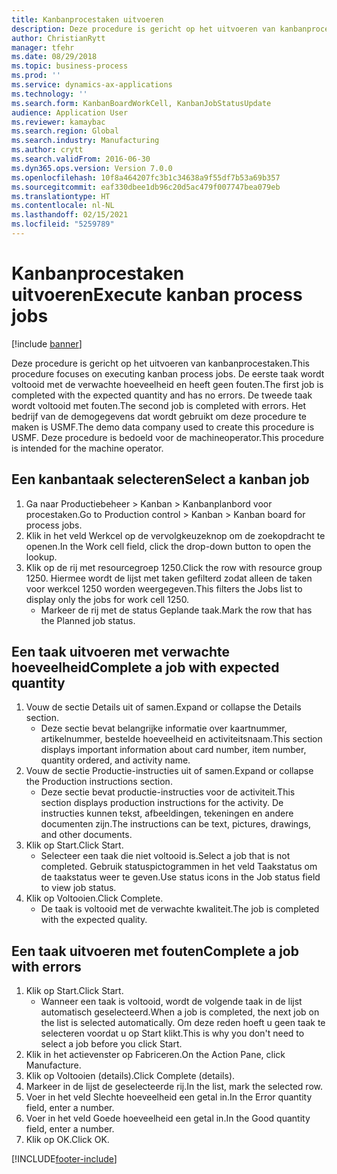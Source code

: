 ```yaml
---
title: Kanbanprocestaken uitvoeren
description: Deze procedure is gericht op het uitvoeren van kanbanprocestaken.
author: ChristianRytt
manager: tfehr
ms.date: 08/29/2018
ms.topic: business-process
ms.prod: ''
ms.service: dynamics-ax-applications
ms.technology: ''
ms.search.form: KanbanBoardWorkCell, KanbanJobStatusUpdate
audience: Application User
ms.reviewer: kamaybac
ms.search.region: Global
ms.search.industry: Manufacturing
ms.author: crytt
ms.search.validFrom: 2016-06-30
ms.dyn365.ops.version: Version 7.0.0
ms.openlocfilehash: 10f8a464207fc3b1c34638a9f55df7b53a69b357
ms.sourcegitcommit: eaf330dbee1db96c20d5ac479f007747bea079eb
ms.translationtype: HT
ms.contentlocale: nl-NL
ms.lasthandoff: 02/15/2021
ms.locfileid: "5259789"
---
```

# <a name="execute-kanban-process-jobs"></a><span data-ttu-id="0f1ea-103">Kanbanprocestaken uitvoeren</span><span class="sxs-lookup"><span data-stu-id="0f1ea-103">Execute kanban process jobs</span></span>

[!include [banner](../../includes/banner.md)]

<span data-ttu-id="0f1ea-104">Deze procedure is gericht op het uitvoeren van kanbanprocestaken.</span><span class="sxs-lookup"><span data-stu-id="0f1ea-104">This procedure focuses on executing kanban process jobs.</span></span> <span data-ttu-id="0f1ea-105">De eerste taak wordt voltooid met de verwachte hoeveelheid en heeft geen fouten.</span><span class="sxs-lookup"><span data-stu-id="0f1ea-105">The first job is completed with the expected quantity and has no errors.</span></span> <span data-ttu-id="0f1ea-106">De tweede taak wordt voltooid met fouten.</span><span class="sxs-lookup"><span data-stu-id="0f1ea-106">The second job is completed with errors.</span></span> <span data-ttu-id="0f1ea-107">Het bedrijf van de demogegevens dat wordt gebruikt om deze procedure te maken is USMF.</span><span class="sxs-lookup"><span data-stu-id="0f1ea-107">The demo data company used to create this procedure is USMF.</span></span> <span data-ttu-id="0f1ea-108">Deze procedure is bedoeld voor de machineoperator.</span><span class="sxs-lookup"><span data-stu-id="0f1ea-108">This procedure is intended for the machine operator.</span></span>


## <a name="select-a-kanban-job"></a><span data-ttu-id="0f1ea-109">Een kanbantaak selecteren</span><span class="sxs-lookup"><span data-stu-id="0f1ea-109">Select a kanban job</span></span>
1. <span data-ttu-id="0f1ea-110">Ga naar Productiebeheer > Kanban > Kanbanplanbord voor procestaken.</span><span class="sxs-lookup"><span data-stu-id="0f1ea-110">Go to Production control > Kanban > Kanban board for process jobs.</span></span>
2. <span data-ttu-id="0f1ea-111">Klik in het veld Werkcel op de vervolgkeuzeknop om de zoekopdracht te openen.</span><span class="sxs-lookup"><span data-stu-id="0f1ea-111">In the Work cell field, click the drop-down button to open the lookup.</span></span>
3. <span data-ttu-id="0f1ea-112">Klik op de rij met resourcegroep 1250.</span><span class="sxs-lookup"><span data-stu-id="0f1ea-112">Click the row with resource group 1250.</span></span> <span data-ttu-id="0f1ea-113">Hiermee wordt de lijst met taken gefilterd zodat alleen de taken voor werkcel 1250 worden weergegeven.</span><span class="sxs-lookup"><span data-stu-id="0f1ea-113">This filters the Jobs list to display only the jobs for work cell 1250.</span></span>
    * <span data-ttu-id="0f1ea-114">Markeer de rij met de status Geplande taak.</span><span class="sxs-lookup"><span data-stu-id="0f1ea-114">Mark the row that has the Planned job status.</span></span>  

## <a name="complete-a-job-with-expected-quantity"></a><span data-ttu-id="0f1ea-115">Een taak uitvoeren met verwachte hoeveelheid</span><span class="sxs-lookup"><span data-stu-id="0f1ea-115">Complete a job with expected quantity</span></span>
1. <span data-ttu-id="0f1ea-116">Vouw de sectie Details uit of samen.</span><span class="sxs-lookup"><span data-stu-id="0f1ea-116">Expand or collapse the Details section.</span></span>
    * <span data-ttu-id="0f1ea-117">Deze sectie bevat belangrijke informatie over kaartnummer, artikelnummer, bestelde hoeveelheid en activiteitsnaam.</span><span class="sxs-lookup"><span data-stu-id="0f1ea-117">This section displays important information about card number, item number, quantity ordered, and activity name.</span></span>  
2. <span data-ttu-id="0f1ea-118">Vouw de sectie Productie-instructies uit of samen.</span><span class="sxs-lookup"><span data-stu-id="0f1ea-118">Expand or collapse the Production instructions section.</span></span>
    * <span data-ttu-id="0f1ea-119">Deze sectie bevat productie-instructies voor de activiteit.</span><span class="sxs-lookup"><span data-stu-id="0f1ea-119">This section displays production instructions for the activity.</span></span> <span data-ttu-id="0f1ea-120">De instructies kunnen tekst, afbeeldingen, tekeningen en andere documenten zijn.</span><span class="sxs-lookup"><span data-stu-id="0f1ea-120">The instructions can be text, pictures, drawings, and other documents.</span></span>  
3. <span data-ttu-id="0f1ea-121">Klik op Start.</span><span class="sxs-lookup"><span data-stu-id="0f1ea-121">Click Start.</span></span>
    * <span data-ttu-id="0f1ea-122">Selecteer een taak die niet voltooid is.</span><span class="sxs-lookup"><span data-stu-id="0f1ea-122">Select a job that is not completed.</span></span> <span data-ttu-id="0f1ea-123">Gebruik statuspictogrammen in het veld Taakstatus om de taakstatus weer te geven.</span><span class="sxs-lookup"><span data-stu-id="0f1ea-123">Use status icons in the Job status field to view job status.</span></span>      
4. <span data-ttu-id="0f1ea-124">Klik op Voltooien.</span><span class="sxs-lookup"><span data-stu-id="0f1ea-124">Click Complete.</span></span>
    * <span data-ttu-id="0f1ea-125">De taak is voltooid met de verwachte kwaliteit.</span><span class="sxs-lookup"><span data-stu-id="0f1ea-125">The job is completed with the expected quality.</span></span>  

## <a name="complete-a-job-with-errors"></a><span data-ttu-id="0f1ea-126">Een taak uitvoeren met fouten</span><span class="sxs-lookup"><span data-stu-id="0f1ea-126">Complete a job with errors</span></span>
1. <span data-ttu-id="0f1ea-127">Klik op Start.</span><span class="sxs-lookup"><span data-stu-id="0f1ea-127">Click Start.</span></span>
    * <span data-ttu-id="0f1ea-128">Wanneer een taak is voltooid, wordt de volgende taak in de lijst automatisch geselecteerd.</span><span class="sxs-lookup"><span data-stu-id="0f1ea-128">When a job is completed, the next job on the list is selected automatically.</span></span> <span data-ttu-id="0f1ea-129">Om deze reden hoeft u geen taak te selecteren voordat u op Start klikt.</span><span class="sxs-lookup"><span data-stu-id="0f1ea-129">This is why you don't need to select a job before you click Start.</span></span>  
2. <span data-ttu-id="0f1ea-130">Klik in het actievenster op Fabriceren.</span><span class="sxs-lookup"><span data-stu-id="0f1ea-130">On the Action Pane, click Manufacture.</span></span>
3. <span data-ttu-id="0f1ea-131">Klik op Voltooien (details).</span><span class="sxs-lookup"><span data-stu-id="0f1ea-131">Click Complete (details).</span></span>
4. <span data-ttu-id="0f1ea-132">Markeer in de lijst de geselecteerde rij.</span><span class="sxs-lookup"><span data-stu-id="0f1ea-132">In the list, mark the selected row.</span></span>
5. <span data-ttu-id="0f1ea-133">Voer in het veld Slechte hoeveelheid een getal in.</span><span class="sxs-lookup"><span data-stu-id="0f1ea-133">In the Error quantity field, enter a number.</span></span>
6. <span data-ttu-id="0f1ea-134">Voer in het veld Goede hoeveelheid een getal in.</span><span class="sxs-lookup"><span data-stu-id="0f1ea-134">In the Good quantity field, enter a number.</span></span>
7. <span data-ttu-id="0f1ea-135">Klik op OK.</span><span class="sxs-lookup"><span data-stu-id="0f1ea-135">Click OK.</span></span>



[!INCLUDE[footer-include](../../../includes/footer-banner.md)]